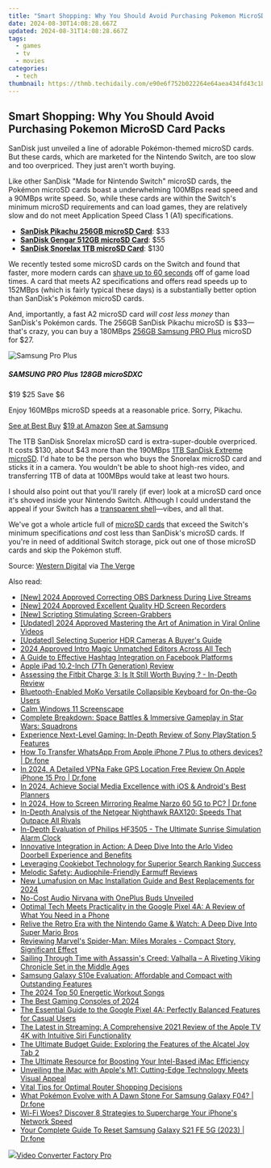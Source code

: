 ```yaml
---
title: "Smart Shopping: Why You Should Avoid Purchasing Pokemon MicroSD Card Packs"
date: 2024-08-30T14:08:28.667Z
updated: 2024-08-31T14:08:28.667Z
tags:
  - games
  - tv
  - movies
categories:
  - tech
thumbnail: https://thmb.techidaily.com/e90e6f752b022264e64aea434fd43c18d14201667fcc959335a07dc6ac445d1e.jpg
---
```


## Smart Shopping: Why You Should Avoid Purchasing Pokemon MicroSD Card Packs

SanDisk just unveiled a line of adorable Pokémon-themed microSD cards. But these cards, which are marketed for the Nintendo Switch, are too slow and too overpriced. They just aren't worth buying.

 Like other SanDisk "Made for Nintendo Switch" microSD cards, the Pokémon microSD cards boast a underwhelming 100MBps read speed and a 90MBps write speed. So, while these cards are within the Switch's minimum microSD requirements and can load games, they are relatively slow and do not meet Application Speed Class 1 (A1) specifications.

* **[SanDisk Pikachu 256GB microSD Card](https://www.anrdoezrs.net/links/3607085/type/dlg/sid/UUhtgUeUpU2005032/https://www.westerndigital.com/products/memory-cards/sandisk-microsd-pokemon-cards?sku=SDSQXAO-256G-GN6ZK)**: $33
* **[SanDisk Gengar 512GB microSD Card](https://www.anrdoezrs.net/links/3607085/type/dlg/sid/UUhtgUeUpU2005032/https://www.westerndigital.com/products/memory-cards/sandisk-microsd-pokemon-cards?sku=SDSQXAO-512G-GN6ZK)**: $55
* **[SanDisk Snorelax 1TB microSD Card](https://www.anrdoezrs.net/links/3607085/type/dlg/sid/UUhtgUeUpU2005032/https://www.westerndigital.com/products/memory-cards/sandisk-microsd-pokemon-cards?sku=SDSQXAO-1T00-GN6ZK)**: $130

 We recently tested some microSD cards on the Switch and found that faster, more modern cards can [shave up to 60 seconds](https://facebook-video-footage.techidaily.com/updated-2024-approved-chuckle-filled-chapters-best-comedy-video-plans-in-a-nutshell/) off of game load times. A card that meets A2 specifications and offers read speeds up to 152MBps (which is fairly typical these days) is a substantially better option than SanDisk's Pokémon microSD cards.

 And, importantly, a fast A2 microSD card _will cost less money_ than SanDisk's Pokémon cards. The 256GB SanDisk Pikachu microSD is $33—that's crazy, you can buy a 180MBps [256GB Samsung PRO Plus](https://www.amazon.com/dp/B0C1PPWTWT/?tag=hotoge-20&ascsubtag=UUhtgUeUpU2005032&asc%5Frefurl=https%3A%2F%2Fwww.howtogeek.com%2Fsandisk-pokemon-microsd-cards-debut%2F&asc%5Fcampaign=Short-Term) microSD for $27.

![Samsung Pro Plus](https://static1.howtogeekimages.com/wordpress/wp-content/uploads/2023/12/samsung-pro-plus.png) 

#####  SAMSUNG PRO Plus 128GB microSDXC 

$19 $25 Save $6 

Enjoy 160MBps microSD speeds at a reasonable price. Sorry, Pikachu.

[See at Best Buy](https://shop-links.co/link/?exclusive=1&publisher_slug=itechdaily19598&url=https%3A%2F%2Fwww.bestbuy.com%2Fsite%2Fsamsung-pro-plus-256gb-microsdxc-memory-card%2F6540988.p%3FskuId%3D6540988) [$19 at Amazon](https://www.amazon.com/SAMSUNG-microSDXC-Expanded-MB-MD128KA-AM/dp/B09B1G89YQ?tag=hotoge-20&ascsubtag=UUhtgUeUpU2005032&asc%5Frefurl=https%3A%2F%2Fwww.howtogeek.com%2Fsandisk-pokemon-microsd-cards-debut%2F&asc%5Fcampaign=Short-Term) [See at Samsung](https://shop-links.co/link/?exclusive=1&publisher_slug=itechdaily19598&url=https%3A%2F%2Fwww.samsung.com%2Fus%2Fbusiness%2Fcomputing%2Fmemory-storage%2Fmemory-cards%2Fpro-plus-adapter-microsdxc-128gb-2-pack-bndl-1646662567081%2F) 

 The 1TB SanDisk Snorelax microSD card is extra-super-double overpriced. It costs $130, about $43 more than the 190MBps [1TB SanDisk Extreme microSD](https://www.amazon.com/SanDisk-Extreme-microSDXC-Memory-Adapter/dp/B09X7MPX8L/?tag=hotoge-20&ascsubtag=UUhtgUeUpU2005032&asc%5Frefurl=https%3A%2F%2Fwww.howtogeek.com%2Fsandisk-pokemon-microsd-cards-debut%2F&asc%5Fcampaign=Short-Term). I'd hate to be the person who buys the Snorelax microSD card and sticks it in a camera. You wouldn't be able to shoot high-res video, and transferring 1TB of data at 100MBps would take at least two hours.

 I should also point out that you'll rarely (if ever) look at a microSD card once it's shoved inside your Nintendo Switch. Although I could understand the appeal if your Switch has a [transparent shell](https://www.amazon.com/eXtremeRate-Transparent-Nintendo-Controller-Replacement/dp/B08C9T3CGL?tag=hotoge-20&ascsubtag=UUhtgUeUpU2005032&asc%5Frefurl=https%3A%2F%2Fwww.howtogeek.com%2Fsandisk-pokemon-microsd-cards-debut%2F&asc%5Fcampaign=Short-Term)—vibes, and all that.

 We've got a whole article full of [microSD cards](https://media-tips.techidaily.com/quick-and-simple-turn-any-video-into-samsung-galaxy-friendly-format-with-a-mac/) that exceed the Switch's minimum specifications _and_ cost less than SanDisk's microSD cards. If you're in need of additional Switch storage, pick out one of those microSD cards and skip the Pokémon stuff.

 Source: [Western Digital](https://www.anrdoezrs.net/links/3607085/type/dlg/sid/UUhtgUeUpU2005032/https://www.westerndigital.com/products/memory-cards/sandisk-microsd-pokemon-cards?sku=SDSQXAO-256G-GN6ZK) via [The Verge](https://www.theverge.com/2024/8/20/24224281/here-come-the-pokemon-microsd-cards)

<ins class="adsbygoogle"
     style="display:block"
     data-ad-format="autorelaxed"
     data-ad-client="ca-pub-7571918770474297"
     data-ad-slot="1223367746"></ins>



<ins class="adsbygoogle"
     style="display:block"
     data-ad-client="ca-pub-7571918770474297"
     data-ad-slot="8358498916"
     data-ad-format="auto"
     data-full-width-responsive="true"></ins>

<span class="atpl-alsoreadstyle">Also read:</span>
<div><ul>
<li><a href="https://visual-screen-recording.techidaily.com/new-2024-approved-correcting-obs-darkness-during-live-streams/"><u>[New] 2024 Approved  Correcting OBS Darkness During Live Streams</u></a></li>
<li><a href="https://screen-capture.techidaily.com/new-2024-approved-excellent-quality-hd-screen-recorders/"><u>[New] 2024 Approved  Excellent Quality HD Screen Recorders</u></a></li>
<li><a href="https://fox-boxes.techidaily.com/new-scripting-stimulating-screen-grabbers/"><u>[New] Scripting Stimulating Screen-Grabbers</u></a></li>
<li><a href="https://tiktok-videos.techidaily.com/updated-2024-approved-mastering-the-art-of-animation-in-viral-online-videos/"><u>[Updated] 2024 Approved  Mastering the Art of Animation in Viral Online Videos</u></a></li>
<li><a href="https://extra-guidance.techidaily.com/updated-selecting-superior-hdr-cameras-a-buyers-guide/"><u>[Updated] Selecting Superior HDR Cameras  A Buyer's Guide</u></a></li>
<li><a href="https://extra-approaches.techidaily.com/2024-approved-intro-magic-unmatched-editors-across-all-tech/"><u>2024 Approved  Intro Magic  Unmatched Editors Across All Tech</u></a></li>
<li><a href="https://facebook-clips.techidaily.com/a-guide-to-effective-hashtag-integration-on-facebook-platforms/"><u>A Guide to Effective Hashtag Integration on Facebook Platforms</u></a></li>
<li><a href="https://buynow-info.techidaily.com/apple-ipad-102-inch-7th-generation-review/"><u>Apple iPad 10.2-Inch (7Th Generation) Review</u></a></li>
<li><a href="https://buynow-info.techidaily.com/assessing-the-fitbit-charge-3-is-it-still-worth-buying-in-depth-review/"><u>Assessing the Fitbit Charge 3: Is It Still Worth Buying ? - In-Depth Review</u></a></li>
<li><a href="https://buynow-info.techidaily.com/bluetooth-enabled-moko-versatile-collapsible-keyboard-for-on-the-go-users/"><u>Bluetooth-Enabled MoKo Versatile Collapsible Keyboard for On-the-Go Users</u></a></li>
<li><a href="https://graphic-issues.techidaily.com/calm-windows-11-screenscape/"><u>Calm Windows 11 Screenscape</u></a></li>
<li><a href="https://buynow-info.techidaily.com/complete-breakdown-space-battles-and-immersive-gameplay-in-star-wars-squadrons/"><u>Complete Breakdown: Space Battles & Immersive Gameplay in Star Wars: Squadrons</u></a></li>
<li><a href="https://buynow-info.techidaily.com/experience-next-level-gaming-in-depth-review-of-sony-playstation-5-features/"><u>Experience Next-Level Gaming: In-Depth Review of Sony PlayStation 5 Features</u></a></li>
<li><a href="https://techidaily.com/how-to-transfer-whatsapp-from-apple-iphone-7-plus-to-others-devices-drfone-by-drfone-transfer-whatsapp-from-ios-transfer-whatsapp-from-ios/"><u>How To Transfer WhatsApp From Apple iPhone 7 Plus to others devices? | Dr.fone</u></a></li>
<li><a href="https://change-location.techidaily.com/in-2024-a-detailed-vpna-fake-gps-location-free-review-on-apple-iphone-15-pro-drfone-by-drfone-virtual-ios/"><u>In 2024, A Detailed VPNa Fake GPS Location Free Review On Apple iPhone 15 Pro | Dr.fone</u></a></li>
<li><a href="https://instagram-video-files.techidaily.com/in-2024-achieve-social-media-excellence-with-ios-and-androids-best-planners/"><u>In 2024, Achieve Social Media Excellence with iOS & Android's Best Planners</u></a></li>
<li><a href="https://screen-mirror.techidaily.com/in-2024-how-to-screen-mirroring-realme-narzo-60-5g-to-pc-drfone-by-drfone-android/"><u>In 2024, How to Screen Mirroring Realme Narzo 60 5G to PC? | Dr.fone</u></a></li>
<li><a href="https://buynow-info.techidaily.com/in-depth-analysis-of-the-netgear-nighthawk-rax120-speeds-that-outpace-all-rivals/"><u>In-Depth Analysis of the Netgear Nighthawk RAX120: Speeds That Outpace All Rivals</u></a></li>
<li><a href="https://buynow-info.techidaily.com/in-depth-evaluation-of-philips-hf3505-the-ultimate-sunrise-simulation-alarm-clock/"><u>In-Depth Evaluation of Philips HF3505 - The Ultimate Sunrise Simulation Alarm Clock</u></a></li>
<li><a href="https://buynow-info.techidaily.com/innovative-integration-in-action-a-deep-dive-into-the-arlo-video-doorbell-experience-and-benefits/"><u>Innovative Integration in Action: A Deep Dive Into the Arlo Video Doorbell Experience and Benefits</u></a></li>
<li><a href="https://techtrends.techidaily.com/leveraging-cookiebot-technology-for-superior-search-ranking-success/"><u>Leveraging Cookiebot Technology for Superior Search Ranking Success</u></a></li>
<li><a href="https://buynow-info.techidaily.com/melodic-safety-audiophile-friendly-earmuff-reviews/"><u>Melodic Safety: Audiophile-Friendly Earmuff Reviews</u></a></li>
<li><a href="https://video-ai-editor.techidaily.com/new-lumafusion-on-mac-installation-guide-and-best-replacements-for-2024/"><u>New Lumafusion on Mac Installation Guide and Best Replacements for 2024</u></a></li>
<li><a href="https://buynow-info.techidaily.com/no-cost-audio-nirvana-with-oneplus-buds-unveiled/"><u>No-Cost Audio Nirvana with OnePlus Buds Unveiled</u></a></li>
<li><a href="https://buynow-info.techidaily.com/optimal-tech-meets-practicality-in-the-google-pixel-4a-a-review-of-what-you-need-in-a-phone/"><u>Optimal Tech Meets Practicality in the Google Pixel 4A: A Review of What You Need in a Phone</u></a></li>
<li><a href="https://buynow-info.techidaily.com/relive-the-retro-era-with-the-nintendo-game-and-watch-a-deep-dive-into-super-mario-bros/"><u>Relive the Retro Era with the Nintendo Game & Watch: A Deep Dive Into Super Mario Bros</u></a></li>
<li><a href="https://buynow-info.techidaily.com/reviewing-marvels-spider-man-miles-morales-compact-story-significant-effect/"><u>Reviewing Marvel's Spider-Man: Miles Morales - Compact Story, Significant Effect</u></a></li>
<li><a href="https://buynow-info.techidaily.com/sailing-through-time-with-assassins-creed-valhalla-a-riveting-viking-chronicle-set-in-the-middle-ages/"><u>Sailing Through Time with Assassin's Creed: Valhalla – A Riveting Viking Chronicle Set in the Middle Ages</u></a></li>
<li><a href="https://buynow-info.techidaily.com/samsung-galaxy-s10e-evaluation-affordable-and-compact-with-outstanding-features/"><u>Samsung Galaxy S10e Evaluation: Affordable and Compact with Outstanding Features</u></a></li>
<li><a href="https://buynow-info.techidaily.com/the-2024-top-50-energetic-workout-songs/"><u>The 2024 Top 50 Energetic Workout Songs</u></a></li>
<li><a href="https://buynow-info.techidaily.com/the-best-gaming-consoles-of-2024/"><u>The Best Gaming Consoles of 2024</u></a></li>
<li><a href="https://buynow-reviews.techidaily.com/the-essential-guide-to-the-google-pixel-4a-perfectly-balanced-features-for-casual-users/"><u>The Essential Guide to the Google Pixel 4A: Perfectly Balanced Features for Casual Users</u></a></li>
<li><a href="https://buynow-info.techidaily.com/the-latest-in-streaming-a-comprehensive-2021-review-of-the-apple-tv-4k-with-intuitive-siri-functionality/"><u>The Latest in Streaming: A Comprehensive 2021 Review of the Apple TV 4K with Intuitive Siri Functionality</u></a></li>
<li><a href="https://buynow-info.techidaily.com/the-ultimate-budget-guide-exploring-the-features-of-the-alcatel-joy-tab-2/"><u>The Ultimate Budget Guide: Exploring the Features of the Alcatel Joy Tab 2</u></a></li>
<li><a href="https://buynow-info.techidaily.com/the-ultimate-resource-for-boosting-your-intel-based-imac-efficiency/"><u>The Ultimate Resource for Boosting Your Intel-Based iMac Efficiency</u></a></li>
<li><a href="https://buynow-info.techidaily.com/unveiling-the-imac-with-apples-m1-cutting-edge-technology-meets-visual-appeal/"><u>Unveiling the iMac with Apple's M1: Cutting-Edge Technology Meets Visual Appeal</u></a></li>
<li><a href="https://buynow-info.techidaily.com/vital-tips-for-optimal-router-shopping-decisions/"><u>Vital Tips for Optimal Router Shopping Decisions</u></a></li>
<li><a href="https://android-pokemon-go.techidaily.com/what-pokemon-evolve-with-a-dawn-stone-for-samsung-galaxy-f04-drfone-by-drfone-virtual-android/"><u>What Pokémon Evolve with A Dawn Stone For Samsung Galaxy F04? | Dr.fone</u></a></li>
<li><a href="https://fox-that.techidaily.com/wi-fi-woes-discover-8-strategies-to-supercharge-your-iphones-network-speed/"><u>Wi-Fi Woes? Discover 8 Strategies to Supercharge Your iPhone's Network Speed</u></a></li>
<li><a href="https://techidaily.com/your-complete-guide-to-reset-samsung-galaxy-s21-fe-5g-2023-drfone-by-drfone-reset-android-reset-android/"><u>Your Complete Guide To Reset Samsung Galaxy S21 FE 5G (2023) | Dr.fone</u></a></li>
</ul></div>

<!-- affiliate ads begin -->
<a href="https://secure.2checkout.com/order/checkout.php?PRODS=4537547&QTY=1&AFFILIATE=108875&CART=1"><img src="https://secure.avangate.com/images/merchant/4b0a0290ad7df100b77e86839989a75e/products/vcfpro.png" border="0">Video Converter Factory Pro</a>
<!-- affiliate ads end -->